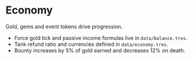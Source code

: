 # Economy

Gold, gems and event tokens drive progression.
- Force gold tick and passive income formulas live in `data/balance.tres`.
- Tank refund ratio and currencies defined in `data/economy.tres`.
- Bounty increases by 5% of gold earned and decreases 12% on death.

